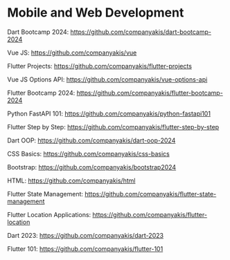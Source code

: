 # Mobile and Web Development

Dart Bootcamp 2024:
https://github.com/companyakis/dart-bootcamp-2024

Vue JS:
https://github.com/companyakis/vue

Flutter Projects:
https://github.com/companyakis/flutter-projects

Vue JS Options API:
https://github.com/companyakis/vue-options-api

Flutter Bootcamp 2024:
https://github.com/companyakis/flutter-bootcamp-2024

Python FastAPI 101:
https://github.com/companyakis/python-fastapi101

Flutter Step by Step:
https://github.com/companyakis/flutter-step-by-step

Dart OOP:
https://github.com/companyakis/dart-oop-2024

CSS Basics:
https://github.com/companyakis/css-basics

Bootstrap:
https://github.com/companyakis/bootstrap2024

HTML:
https://github.com/companyakis/html

Flutter State Management:
https://github.com/companyakis/flutter-state-management

Flutter Location Applications:
https://github.com/companyakis/flutter-location

Dart 2023:
https://github.com/companyakis/dart-2023

Flutter 101:
https://github.com/companyakis/flutter-101
